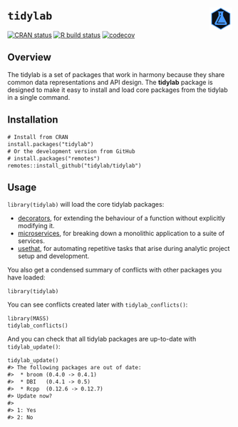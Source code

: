 <!-- README.md is generated from README.Rmd. Please edit that file -->
<!-- https://github.com/tidylab/tidylab -->

# `tidylab` <img src="https://raw.githubusercontent.com/tidylab/tidylab/master/pkgdown/logo.png" align="right" height="50"/>

<!-- badges: start -->

[![CRAN
status](https://www.r-pkg.org/badges/version/tidylab)](https://CRAN.R-project.org/package=tidylab)
[![R build
status](https://github.com/tidylab/tidylab/workflows/R-CMD-check/badge.svg)](https://github.com/tidylab/tidylab/actions)
[![codecov](https://codecov.io/gh/tidylab/tidylab/branch/master/graph/badge.svg?token=U6FL5N32FL)](https://codecov.io/gh/tidylab/tidylab)

<!-- badges: end -->

## Overview

The tidylab is a set of packages that work in harmony because they share
common data representations and API design. The **tidylab** package is
designed to make it easy to install and load core packages from the
tidylab in a single command.

## Installation

    # Install from CRAN
    install.packages("tidylab")
    # Or the development version from GitHub
    # install.packages("remotes")
    remotes::install_github("tidylab/tidylab")

## Usage

`library(tidylab)` will load the core tidylab packages:

-   [decorators](https://tidylab.github.io/decorators/), for extending
    the behaviour of a function without explicitly modifying it.
-   [microservices](https://tidylab.github.io/microservices/), for
    breaking down a monolithic application to a suite of services.
-   [usethat](https://tidylab.github.io/usethat/), for automating
    repetitive tasks that arise during analytic project setup and
    development.

You also get a condensed summary of conflicts with other packages you
have loaded:

    library(tidylab)

You can see conflicts created later with `tidylab_conflicts()`:

    library(MASS)
    tidylab_conflicts()

And you can check that all tidylab packages are up-to-date with
`tidylab_update()`:

    tidylab_update()
    #> The following packages are out of date:
    #>  * broom (0.4.0 -> 0.4.1)
    #>  * DBI   (0.4.1 -> 0.5)
    #>  * Rcpp  (0.12.6 -> 0.12.7)
    #> Update now?
    #> 
    #> 1: Yes
    #> 2: No
